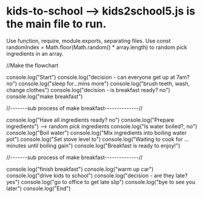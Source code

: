# kids-to-school --> kids2school5.js is the main file to run.

Use function, require, module.exports, separating files.
Use  const randomIndex = Math.floor(Math.random() * array.length) 
to random pick ingredients in an array.

//Make the flowchart

console.log("Start")
console.log("decision - can everyone get up at 7am? no")
console.log("sleep for...mins more")
console.log("brush teeth, wash, change clothes")
console.log("decision - is breakfast ready? no")
console.log("make breakfast")

//-------sub process of make breakfast--------------//

console.log("Have all ingredients ready? no")
console.log("Prepare ingredients") --> random pick ingredients
console.log("Is water boiled?, no")
console.log("Boil water")
console.log("Mix ingredients into boiling water pot")
console.log("Set stove level to")
console.log("Waiting to cook for ... minutes until boiling gain")
console.log("Breakfast is ready to enjoy!")

//-------sub process of make breakfast--------------//

console.log("finish breakfast")
console.log("warm up car")
console.log("drive kids to school")
console.log("decision - are they late? yes")
console.log("go to office to get late slip")
console.log("bye to see you later")
console.log("End")

